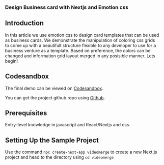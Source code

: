 ### Design Business card with Nextjs and Emotion css

## Introduction

In this article we use emotion css to design card templates that can be used as business cards. We demonstrate the manipulation of coloring css grids to come up with a beautifull structure flexible to any developer to use for a business venture as a template. Based on preference, the colors can be changed and information grid layout merged in any posisible manner. Lets begin!

## Codesandbox

The final demo can be viewed on [Codesandbox](/).

<CodeSandbox
title="mergevideos"
id=" "
/>


You can get the project github repo using [Github](/).

## Prerequisites

Entry-level knowledge in javascript and React/Nextjs and css.

## Setting Up the Sample Project

Use the command `npx create-next-app videomerge` to create a new Next.js project and head to the directory using `cd videomerge`
